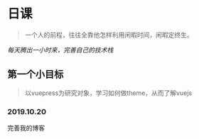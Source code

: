 # 日课
> 一个人的前程，往往全靠他怎样利用闲暇时间，闲暇定终生。

*每天腾出一小时来，完善自己的技术栈*

## 第一个小目标
> 以vuepress为研究对象，学习如何做theme，从而了解vuejs

### 2019.10.20

完善我的博客
